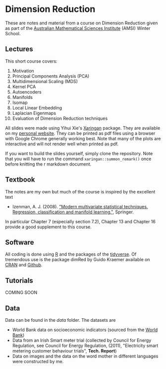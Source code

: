 # Dimension Reduction

These are notes and material from a course on Dimension Reduction given as part of the [Australian Mathematical Sciences Institute](https://amsi.org.au/) (AMSI) Winter School. 

## Lectures

This short course covers:

1. Motivation
2. Principal Components Analysis (PCA)
3. Multidimensional Scaling (MDS)
4. Kernel PCA
5. Autoencoders
6. Manifolds
7. Isomap
8. Local Linear Embedding
9. Laplacian Eigenmaps 
10. Evaluation of Dimension Reduction techniques

All slides were made using Yihui Xie's [Xaringan](https://github.com/yihui/xaringan) package.  They are available on my [personal website](https://anastasiospanagiotelis.netlify.app/teaching/dimred/). They can be printed as pdf files using a browser with Google Chrome generally working best. Note that many of the plots are interactive and will not render well when printed as pdf.

If you want to build the slides yourself, simply clone the repository. Note that you will have to run the command ```xaringan::summon_remark()``` once before knitting the r markdown document.

## Textbook

The notes are my own but much of the course is inspired by the excellent text 

- Izenman, A. J. (2008). ["Modern multivariate statistical techniques. Regression, classification and manifold learning."](https://www.springer.com/gp/book/9780387781884), Springer. 

In particular Chapter 7 (especially section 7.2), Chapter 13 and Chapter 16 provide a good supplement to this course.

## Software

All coding is done using [R](https://www.r-project.org/) and the packages of the [tidyverse](https://www.tidyverse.org/). Of tremendous use is the package dimRed by Guido Kraemer available on [CRAN](https://cran.r-project.org/web/packages/dimRed/index.html) and [Github](https://github.com/gdkrmr/dimRed).

## Tutorials

COMING SOON

## Data

Data can be found in the *data* folder.  The datasets are

- World Bank data on socioeconomic indicators (sourced from the [World Bank](https://data.worldbank.org/indicator))
- Data from an Irish Smart meter trial (collected by Council for Energy Regulation, see Council for Energy Regulation, (2011), "Electricity smart metering customer behaviour trials", **Tech. Report**)
- Data on images and the data on the word mother in different languages were constructed by me.

